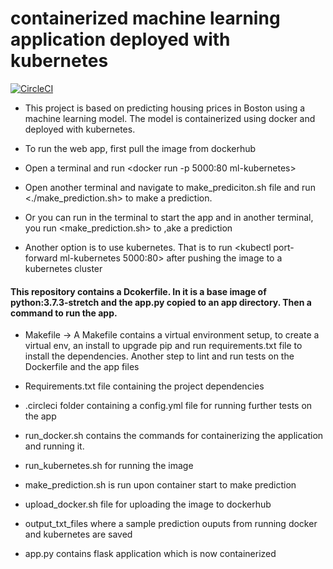 
# containerized machine learning application deployed with kubernetes
[![CircleCI](https://dl.circleci.com/status-badge/img/gh/lowryel/ml-microservice-kubernetes/tree/master.svg?style=svg)](https://dl.circleci.com/status-badge/redirect/gh/lowryel/ml-microservice-kubernetes/tree/master)

* This project is based on predicting housing prices in Boston using a machine learning model. The model is containerized using docker and deployed with kubernetes.

- To run the web app, first pull the image from dockerhub 
    
- Open a terminal and run <docker run -p 5000:80 ml-kubernetes>

- Open another terminal and navigate to make_prediciton.sh file and run <./make_prediction.sh> to make a prediction.
    
- Or you can run <python app.py> in the terminal to start the app and in another terminal, you run <make_prediction.sh> to ,ake a prediction
    
- Another option is to use kubernetes. That is to run <kubectl port-forward ml-kubernetes 5000:80> after pushing the image to a kubernetes cluster

#### This repository contains a Dcokerfile. In it is a base image of python:3.7.3-stretch and the app.py copied to an app directory. Then a command to run the app.

* Makefile -> A Makefile contains a virtual environment setup, to create a virtual env, an install to upgrade pip and run requirements.txt file to install the dependencies. Another step to lint and run tests on the Dockerfile and the app files

* Requirements.txt file containing the project dependencies

* .circleci folder containing a config.yml file for running further tests on the app

* run_docker.sh contains the commands for containerizing the application and running it.

* run_kubernetes.sh for running the image

* make_prediction.sh is run upon container start to make prediction

* upload_docker.sh file for uploading the image to dockerhub

* output_txt_files where a sample prediction ouputs from running docker and kubernetes are saved

* app.py contains flask application which is now containerized
